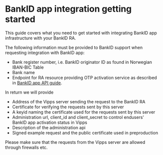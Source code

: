 # BankID app integration getting started
This guide covers what you need to get started with integrating BankID app infrastructure with your BankID RA.

The following information must be provided to BankID support when requesting integration with BankID app:
* Bank register number, i.e. BankID originator ID as found in Norwegian IBAN-BIC Table
* Bank name
* Endpoint for RA resource providing OTP activation service as described in [BankID app API guide](https://github.com/vippsas/bankid-app-api/blob/master/bankid-app-api.md).

In return we will provide 
* Address of the Vipps server sending the request to the BankID RA 
* Certificate for verifying the requests sent by this server
* A keyid naming the certificate used for the requests sent by this server
* Administration url, client_id and client_secret to control endusers' BankID app activation status in Vipps 
* Description of the administration api
* Signed example request and the public certificate used in preproduction  

Please make sure that the requests from the Vipps server are allowed through firewalls etc. 


[comment]: # (Heter det vipps support eller BankID support ?? )
 
[comment]: # (Lage sak for generelle header navn ?? )

[comment]: # (url for bapp admin snitt og client id+secret ?? )
